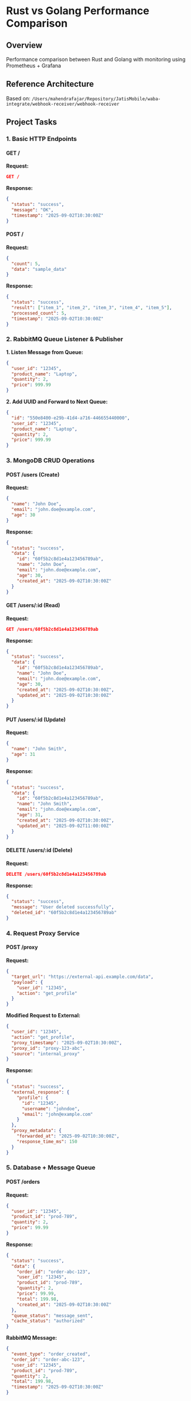 # Rust vs Golang Performance Comparison

## Overview
Performance comparison between Rust and Golang with monitoring using Prometheus + Grafana

## Reference Architecture
Based on: `/Users/mahendrafajar/Repository/JatisMobile/waba-integrate/webhook-receiver/webhook-receiver`

## Project Tasks

### 1. Basic HTTP Endpoints

#### GET /
**Request:**
```json
GET /
```

**Response:**
```json
{
  "status": "success",
  "message": "OK",
  "timestamp": "2025-09-02T10:30:00Z"
}
```

#### POST /
**Request:**
```json
{
  "count": 5,
  "data": "sample_data"
}
```

**Response:**
```json
{
  "status": "success",
  "result": ["item_1", "item_2", "item_3", "item_4", "item_5"],
  "processed_count": 5,
  "timestamp": "2025-09-02T10:30:00Z"
}
```

### 2. RabbitMQ Queue Listener & Publisher

**1. Listen Message from Queue:**
```json
{
  "user_id": "12345",
  "product_name": "Laptop",
  "quantity": 2,
  "price": 999.99
}
```

**2. Add UUID and Forward to Next Queue:**
```json
{
  "id": "550e8400-e29b-41d4-a716-446655440000",
  "user_id": "12345",
  "product_name": "Laptop",
  "quantity": 2,
  "price": 999.99
}
```

### 3. MongoDB CRUD Operations

#### POST /users (Create)
**Request:**
```json
{
  "name": "John Doe",
  "email": "john.doe@example.com",
  "age": 30
}
```

**Response:**
```json
{
  "status": "success",
  "data": {
    "id": "60f5b2c8d1e4a123456789ab",
    "name": "John Doe",
    "email": "john.doe@example.com",
    "age": 30,
    "created_at": "2025-09-02T10:30:00Z"
  }
}
```

#### GET /users/:id (Read)
**Request:**
```json
GET /users/60f5b2c8d1e4a123456789ab
```

**Response:**
```json
{
  "status": "success",
  "data": {
    "id": "60f5b2c8d1e4a123456789ab",
    "name": "John Doe",
    "email": "john.doe@example.com",
    "age": 30,
    "created_at": "2025-09-02T10:30:00Z",
    "updated_at": "2025-09-02T10:30:00Z"
  }
}
```

#### PUT /users/:id (Update)
**Request:**
```json
{
  "name": "John Smith",
  "age": 31
}
```

**Response:**
```json
{
  "status": "success",
  "data": {
    "id": "60f5b2c8d1e4a123456789ab",
    "name": "John Smith",
    "email": "john.doe@example.com",
    "age": 31,
    "created_at": "2025-09-02T10:30:00Z",
    "updated_at": "2025-09-02T11:00:00Z"
  }
}
```

#### DELETE /users/:id (Delete)
**Request:**
```json
DELETE /users/60f5b2c8d1e4a123456789ab
```

**Response:**
```json
{
  "status": "success",
  "message": "User deleted successfully",
  "deleted_id": "60f5b2c8d1e4a123456789ab"
}
```

### 4. Request Proxy Service

#### POST /proxy
**Request:**
```json
{
  "target_url": "https://external-api.example.com/data",
  "payload": {
    "user_id": "12345",
    "action": "get_profile"
  }
}
```

**Modified Request to External:**
```json
{
  "user_id": "12345",
  "action": "get_profile",
  "proxy_timestamp": "2025-09-02T10:30:00Z",
  "proxy_id": "proxy-123-abc",
  "source": "internal_proxy"
}
```

**Response:**
```json
{
  "status": "success",
  "external_response": {
    "profile": {
      "id": "12345",
      "username": "johndoe",
      "email": "john@example.com"
    }
  },
  "proxy_metadata": {
    "forwarded_at": "2025-09-02T10:30:00Z",
    "response_time_ms": 150
  }
}
```

### 5. Database + Message Queue

#### POST /orders
**Request:**
```json
{
  "user_id": "12345",
  "product_id": "prod-789",
  "quantity": 2,
  "price": 99.99
}
```

**Response:**
```json
{
  "status": "success",
  "data": {
    "order_id": "order-abc-123",
    "user_id": "12345",
    "product_id": "prod-789",
    "quantity": 2,
    "price": 99.99,
    "total": 199.98,
    "created_at": "2025-09-02T10:30:00Z"
  },
  "queue_status": "message_sent",
  "cache_status": "authorized"
}
```

**RabbitMQ Message:**
```json
{
  "event_type": "order_created",
  "order_id": "order-abc-123",
  "user_id": "12345",
  "product_id": "prod-789",
  "quantity": 2,
  "total": 199.98,
  "timestamp": "2025-09-02T10:30:00Z"
}
```
